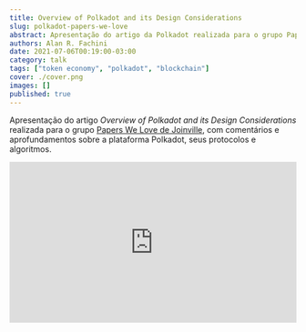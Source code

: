 ```yaml
---
title: Overview of Polkadot and its Design Considerations
slug: polkadot-papers-we-love
abstract: Apresentação do artigo da Polkadot realizada para o grupo Papers We Love de Joinville, com comentários e aprofundamentos sobre a plataforma.
authors: Alan R. Fachini
date: 2021-07-06T00:19:00-03:00
category: talk
tags: ["token economy", "polkadot", "blockchain"]
cover: ./cover.png
images: []
published: true
---
```


Apresentação do artigo _Overview of Polkadot and its Design Considerations_ realizada para o grupo
[Papers We Love de Joinville](https://www.meetup.com/pt-BR/papers-we-love-joinville/events/275500577/),
com comentários e aprofundamentos sobre a plataforma Polkadot, seus protocolos e algoritmos.

<div style="left: 0; width: 100%; height: 0; position: relative; padding-bottom: 56.1972%;"><iframe src="https://speakerdeck.com/player/5e909879588e4fdb8754f2a257522755" style="top: 0; left: 0; width: 100%; height: 100%; position: absolute; border: 0;" allowfullscreen scrolling="no" allow="encrypted-media;"></iframe></div>
